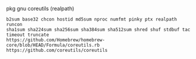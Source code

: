 
pkg gnu coreutils (realpath)

    b2sum base32 chcon hostid md5sum nproc numfmt pinky ptx realpath runcon
    sha1sum sha224sum sha256sum sha384sum sha512sum shred shuf stdbuf tac timeout truncate
    https://github.com/Homebrew/homebrew-core/blob/HEAD/Formula/coreutils.rb
    https://github.com/coreutils/coreutils